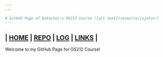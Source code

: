 ```yaml
---
---

# GitHub Page of Bakastev's OS212 Course ![alt text](resource/jujutsu-kaisen-0-gojo.jpg)
---
```

| [HOME]()  | [REPO](https://github.com/hollowsyde/ostest)  | [LOG](/TXT/mylog.txt) | [LINKS](/LINKS/)  |
---

Welcome to my GitHub Page for OS212 Course!
